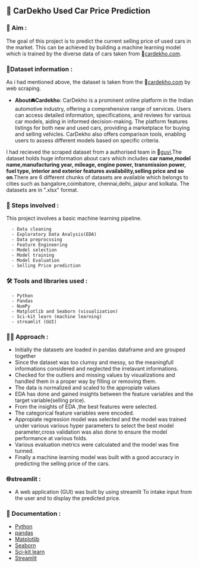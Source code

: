 
## 🚗 CarDekho Used Car Price Prediction

### 🎯 Aim :
   The goal of this  project is to predict the current selling price of used cars in the market. This can be achieved by  building a machine learning model which is trained by the diverse data of cars taken from 🔗[cardekho.com](https://www.cardekho.com/).

### 📄Dataset information :
 As i had mentioned above, the dataset is taken from the 🔗[cardekho.com](https://www.cardekho.com/) by web scraping.
 - __About🚘Cardekho__:
            CarDekho is a prominent online platform in the Indian automotive industry, offering a comprehensive range of services. Users can access detailed information, specifications, and reviews for various car models, aiding in informed decision-making. The platform features listings for both new and used cars, providing a marketplace for buying and selling vehicles. CarDekho also offers comparison tools, enabling users to assess different models based on specific criteria.
 
 I had recieved the scraped dataset from a authorised team in 🔗[guvi](https://www.guvi.in/).The dataset holds huge information about cars which includes **car name,model name,manufacturing year, mileage, engine power, transmission power, fuel type, interior and exterior features availability,selling price  and so on**.There are 6 different chunks of datasets are available which belongs to cities such as bangalore,coimbatore, chennai,delhi, jaipur and kolkata. The datasets are in ".xlsx" format.
### 🐾 Steps involved :
This project involves a basic machine learning pipeline.

      - Data cleaning
      - Exploratory Data Analysis(EDA)
      - Data preprocssing
      - Feature Engineering
      - Model selection 
      - Model training
      - Model Evaluation
      - Selling Price prediction
### 🛠️ Tools and libraries used :
      - Python
      - Pandas
      - NumPy
      - Matplotlib and Seaborn (visualization)
      - Sci-kit learn (machine learning)
      - streamlit (GUI)
### 👨‍💻 Approach :
  - Initially the  datasets are loaded in pandas dataframe and are grouped together
  - Since the dataset was too clumsy and messy, so the meaningfull informations considered and neglected the irrelavant informations.
  - Checked for the outliers and missing values by visualizations and handled them in a proper way by filling or removing them.
  - The data is normalized and scaled to the appropiate values
  - EDA has done and gained insights between the feature variables and the target variable(selling price).
  - From the insights of EDA ,the best features were selected.
  - The categorical feature variables were encoded.
  - Appropiate regression model was selected and the model was trained under various various hyper parameters to select the best model parameter,cross validation was also done to ensure the model performance at various folds.
  - Various evaluation metrics were calculated and the model was fine tunned.
  - Finally a machine learning model was built with a good accuracy in predicting the selling price of the cars.
### 🌐streamlit :
 - A web application (GUI) was built by using streamlit To intake input from the user and to display the predicted price.





### 📰 Documentation :

- [Python](https://docs.python.org/3/)
- [pandas](https://pandas.pydata.org/docs/)
- [Matplotlib](https://matplotlib.org/stable/index.html)
- [Seaborn](https://seaborn.pydata.org/)
- [Sci-kit learn](https://scikit-learn.org/stable/)
- [Streamlit](https://docs.streamlit.io/)

